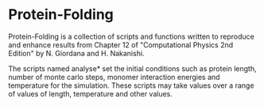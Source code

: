 # Protein-Folding

Protein-Folding is a collection of scripts and functions written to reproduce and enhance results from Chapter 12 of "Computational Physics 2nd Edition" by N. Giordana and H. Nakanishi.

The scripts named analyse* set the initial conditions such as protein length, number of monte carlo steps, monomer interaction energies and temperature for the simulation. These scripts may take values over a range of values of length, temperature and other values.
